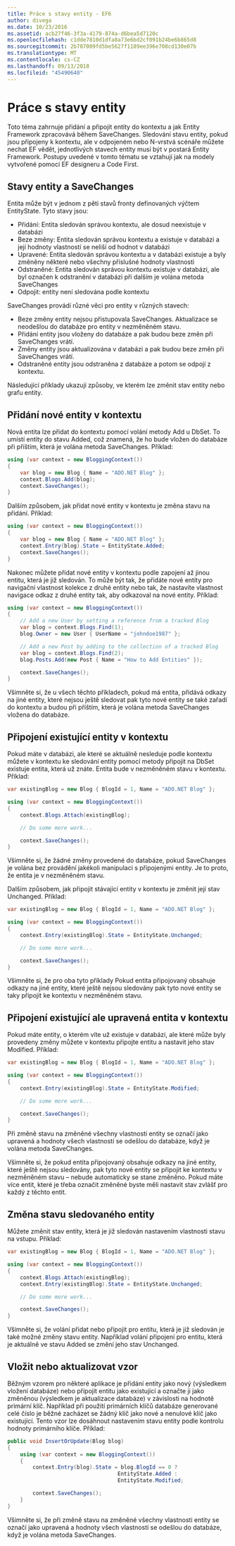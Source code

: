 ```yaml
---
title: Práce s stavy entity - EF6
author: divega
ms.date: 10/23/2016
ms.assetid: acb27f46-3f3a-4179-874a-d6bea5d7120c
ms.openlocfilehash: c1dde7810d1dfa8a73e6bd2cf091b24be6b865d8
ms.sourcegitcommit: 2b787009fd5be5627f1189ee396e708cd130e07b
ms.translationtype: MT
ms.contentlocale: cs-CZ
ms.lasthandoff: 09/13/2018
ms.locfileid: "45490640"
---
```

# <a name="working-with-entity-states"></a>Práce s stavy entity
Toto téma zahrnuje přidání a připojit entity do kontextu a jak Entity Framework zpracovává během SaveChanges.
Sledování stavu entity, pokud jsou připojeny k kontextu, ale v odpojeném nebo N-vrstvá scénáře můžete nechat EF vědět, jednotlivých stavech entity musí být v postará Entity Framework.
Postupy uvedené v tomto tématu se vztahují jak na modely vytvořené pomocí EF designeru a Code First.  

## <a name="entity-states-and-savechanges"></a>Stavy entity a SaveChanges

Entita může být v jednom z pěti stavů fronty definovaných výčtem EntityState. Tyto stavy jsou:  

- Přidání: Entita sledován správou kontextu, ale dosud neexistuje v databázi  
- Beze změny: Entita sledován správou kontextu a existuje v databázi a její hodnoty vlastností se neliší od hodnot v databázi  
- Upravené: Entita sledován správou kontextu a v databázi existuje a byly změněny některé nebo všechny příslušné hodnoty vlastnosti  
- Odstraněné: Entita sledován správou kontextu existuje v databázi, ale byl označen k odstranění v databázi při dalším je volána metoda SaveChanges  
- Odpojit: entity není sledována podle kontextu  

SaveChanges provádí různé věci pro entity v různých stavech:  

- Beze změny entity nejsou přistupovala SaveChanges. Aktualizace se neodešlou do databáze pro entity v nezměněném stavu.  
- Přidání entity jsou vloženy do databáze a pak budou beze změn při SaveChanges vrátí.  
- Změny entity jsou aktualizována v databázi a pak budou beze změn při SaveChanges vrátí.  
- Odstraněné entity jsou odstraněna z databáze a potom se odpojí z kontextu.  

Následující příklady ukazují způsoby, ve kterém lze změnit stav entity nebo grafu entity.  

## <a name="adding-a-new-entity-to-the-context"></a>Přidání nové entity v kontextu  

Nová entita lze přidat do kontextu pomocí volání metody Add u DbSet.
To umístí entity do stavu Added, což znamená, že ho bude vložen do databáze při příštím, která je volána metoda SaveChanges.
Příklad:  

``` csharp
using (var context = new BloggingContext())
{
    var blog = new Blog { Name = "ADO.NET Blog" };
    context.Blogs.Add(blog);
    context.SaveChanges();
}
```  

Dalším způsobem, jak přidat nové entity v kontextu je změna stavu na přidání. Příklad:  

``` csharp
using (var context = new BloggingContext())
{
    var blog = new Blog { Name = "ADO.NET Blog" };
    context.Entry(blog).State = EntityState.Added;
    context.SaveChanges();
}
```  

Nakonec můžete přidat nové entity v kontextu podle zapojení až jinou entitu, která je již sledován.
To může být tak, že přidáte nové entity pro navigační vlastnost kolekce z druhé entity nebo tak, že nastavíte vlastnost navigace odkaz z druhé entity tak, aby odkazoval na nové entity. Příklad:  

``` csharp
using (var context = new BloggingContext())
{
    // Add a new User by setting a reference from a tracked Blog
    var blog = context.Blogs.Find(1);
    blog.Owner = new User { UserName = "johndoe1987" };

    // Add a new Post by adding to the collection of a tracked Blog
    var blog = context.Blogs.Find(2);
    blog.Posts.Add(new Post { Name = "How to Add Entities" });

    context.SaveChanges();
}
```  

Všimněte si, že u všech těchto příkladech, pokud má entita, přidává odkazy na jiné entity, které nejsou ještě sledovat pak tyto nové entity se také zařadí do kontextu a budou při příštím, která je volána metoda SaveChanges vložena do databáze.  

## <a name="attaching-an-existing-entity-to-the-context"></a>Připojení existující entity v kontextu  

Pokud máte v databázi, ale které se aktuálně nesleduje podle kontextu můžete v kontextu ke sledování entity pomocí metody připojit na DbSet existuje entita, která už znáte. Entita bude v nezměněném stavu v kontextu. Příklad:  

``` csharp
var existingBlog = new Blog { BlogId = 1, Name = "ADO.NET Blog" };

using (var context = new BloggingContext())
{
    context.Blogs.Attach(existingBlog);

    // Do some more work...  

    context.SaveChanges();
}
```  

Všimněte si, že žádné změny provedené do databáze, pokud SaveChanges je volána bez provádění jakékoli manipulaci s připojenými entity. Je to proto, že entita je v nezměněném stavu.  

Dalším způsobem, jak připojit stávající entity v kontextu je změnit její stav Unchanged. Příklad:  

``` csharp
var existingBlog = new Blog { BlogId = 1, Name = "ADO.NET Blog" };

using (var context = new BloggingContext())
{
    context.Entry(existingBlog).State = EntityState.Unchanged;

    // Do some more work...  

    context.SaveChanges();
}
```  

Všimněte si, že pro oba tyto příklady Pokud entita připojovaný obsahuje odkazy na jiné entity, které ještě nejsou sledovány pak tyto nové entity se taky připojit ke kontextu v nezměněném stavu.  

## <a name="attaching-an-existing-but-modified-entity-to-the-context"></a>Připojení existující ale upravená entita v kontextu  

Pokud máte entity, o kterém víte už existuje v databázi, ale které může byly provedeny změny můžete v kontextu připojte entitu a nastavit jeho stav Modified.
Příklad:  

``` csharp
var existingBlog = new Blog { BlogId = 1, Name = "ADO.NET Blog" };

using (var context = new BloggingContext())
{
    context.Entry(existingBlog).State = EntityState.Modified;

    // Do some more work...  

    context.SaveChanges();
}
```  

Při změně stavu na změněné všechny vlastnosti entity se označí jako upravená a hodnoty všech vlastností se odešlou do databáze, když je volána metoda SaveChanges.  

Všimněte si, že pokud entita připojovaný obsahuje odkazy na jiné entity, které ještě nejsou sledovány, pak tyto nové entity se připojit ke kontextu v nezměněném stavu – nebude automaticky se stane změněno.
Pokud máte více entit, které je třeba označit změněné byste měli nastavit stav zvlášť pro každý z těchto entit.  

## <a name="changing-the-state-of-a-tracked-entity"></a>Změna stavu sledovaného entity  

Můžete změnit stav entity, která je již sledován nastavením vlastnosti stavu na vstupu. Příklad:  

``` csharp
var existingBlog = new Blog { BlogId = 1, Name = "ADO.NET Blog" };

using (var context = new BloggingContext())
{
    context.Blogs.Attach(existingBlog);
    context.Entry(existingBlog).State = EntityState.Unchanged;

    // Do some more work...  

    context.SaveChanges();
}
```  

Všimněte si, že volání přidat nebo připojit pro entitu, která je již sledován je také možné změny stavu entity. Například volání připojení pro entitu, která je aktuálně ve stavu Added se změní jeho stav Unchanged.  

## <a name="insert-or-update-pattern"></a>Vložit nebo aktualizovat vzor  

Běžným vzorem pro některé aplikace je přidání entity jako nový (výsledkem vložení databáze) nebo připojit entitu jako existující a označte ji jako změněnou (výsledkem je aktualizace databáze) v závislosti na hodnotě primární klíč.
Například při použití primárních klíčů databáze generované celé číslo je běžné zacházet se žádný klíč jako nové a nenulové klíč jako existující.
Tento vzor lze dosáhnout nastavením stavu entity podle kontrolu hodnoty primárního klíče. Příklad:  

``` csharp
public void InsertOrUpdate(Blog blog)
{
    using (var context = new BloggingContext())
    {
        context.Entry(blog).State = blog.BlogId == 0 ?
                                   EntityState.Added :
                                   EntityState.Modified;

        context.SaveChanges();
    }
}
```  

Všimněte si, že při změně stavu na změněné všechny vlastnosti entity se označí jako upravená a hodnoty všech vlastností se odešlou do databáze, když je volána metoda SaveChanges.  
